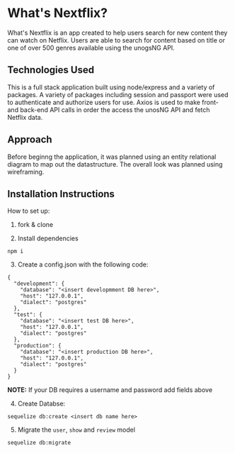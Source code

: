 # What's Nextflix?

What's Nextflix is an app created to help users search for new content they can watch on Netflix. Users are able to search for content based on title or one of over 500 genres available using the unogsNG API. 

## Technologies Used

This is a full stack application built using node/express and a variety of packages. A variety of packages including session and passport were used to authenticate and authorize users for use. Axios is used to make front- and back-end API calls in order the access the unosNG API and fetch Netflix data. 

## Approach

Before beginng the application, it was planned using an entity relational diagram to map out the datastructure. The overall look was planned using wireframing. 

## Installation Instructions

How to set up:
1. fork & clone

2. Install dependencies 
```
npm i
```
3. Create a config.json with the following code:
```
{
  "development": {
    "database": "<insert developmment DB here>",
    "host": "127.0.0.1",
    "dialect": "postgres"
  },
  "test": {
    "database": "<insert test DB here>",
    "host": "127.0.0.1",
    "dialect": "postgres"
  },
  "production": {
    "database": "<insert production DB here>",
    "host": "127.0.0.1",
    "dialect": "postgres"
  }
}
```

**NOTE:** If your DB requires a username and password add fields above

4. Create Databse:
```
sequelize db:create <insert db name here>
```
5. Migrate the `user`, `show` and `review` model 
```
sequelize db:migrate
```